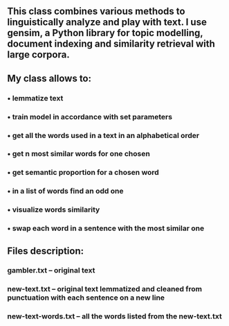 ## This class combines various methods to linguistically analyze and play with text. I use gensim, a Python library for topic modelling, document indexing and similarity retrieval with large corpora.

## My class allows to:
### • lemmatize text
### • train model in accordance with set parameters
### • get all the words used in a text in an alphabetical order
### • get n most similar words for one chosen
### • get semantic proportion for a chosen word
### • in a list of words find an odd one
### • visualize words similarity 
### • swap each word in a sentence with the most similar one

## Files description:
### gambler.txt – original text
### new-text.txt – original text lemmatized and cleaned from punctuation with each sentence on a new line
### new-text-words.txt – all the words listed from the new-text.txt
